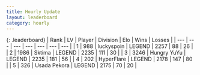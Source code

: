 ```yaml
---
title: Hourly Update
layout: leaderboard
category: hourly
---
```


{: .leaderboard}
| Rank | LV | Player | Division | Elo | Wins | Losses |
| --- | --- | --- | --- | --- | --- | --- |
| <span data-change="0">1</span> | 988 | <span title="ID: 512212">luckyspoin</span> | LEGEND | <span data-change="0">2257</span> | <span data-change="0">88</span> | <span data-change="0">26</span> |
| <span data-change="1">2</span> | 1986 | <span title="ID: 353063">Sktima</span> | LEGEND | <span data-change="0">2235</span> | <span data-change="0">111</span> | <span data-change="0">30</span> |
| <span data-change="-1">3</span> | 3246 | <span title="ID: 164871">Hungry YuYu</span> | LEGEND | <span data-change="-7">2235</span> | <span data-change="2">181</span> | <span data-change="1">56</span> |
| <span data-change="0">4</span> | 202 | <span title="ID: 415958">HyperFlare</span> | LEGEND | <span data-change="0">2178</span> | <span data-change="0">147</span> | <span data-change="0">80</span> |
| <span data-change="0">5</span> | 326 | <span title="ID: 641994">Usada Pekora</span> | LEGEND | <span data-change="0">2175</span> | <span data-change="0">70</span> | <span data-change="0">20</span> |